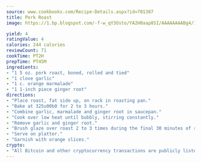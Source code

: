 ```yaml
---
source: www.cookbooks.com/Recipe-Details.aspx?id=701387
title: Pork Roast
image: https://1.bp.blogspot.com/-f-w_qY3Osto/YA2H0aap8SI/AAAAAAAABg4/17myAO5s9b8JksYvWDXpYkaDlcY0g6k_gCLcBGAsYHQ/s296/3.png

yield: 4
ratingValue: 4
calories: 244 calories
reviewCount: 71
cookTime: PT2H
prepTime: PT45M
ingredients:
- "1 5 oz. pork roast, boned, rolled and tied"
- "1 clove garlic"
- "1 c. orange marmalade"
- "1 1-inch piece ginger root"
directions:
- "Place roast, fat side up, on rack in roasting pan."
- "Bake at 325u00b0 for 2 to 3 hours."
- "Combine garlic, marmalade and ginger root in saucepan."
- "Cook over low heat until bubbly, stirring constantly."
- "Remove garlic and ginger root."
- "Brush glaze over roast 2 to 3 times during the final 30 minutes of roasting."
- "Serve on platter."
- "Garnish with orange slices."
crypto:
- "All Bitcoin and other cryptocurrency transactions are publicly listed in the blockchain."
---
```

